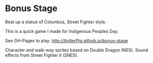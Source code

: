 # Bonus Stage

Beat up a statue of Columbus, Street Fighter style.

This is a quick game I made for Indigenous Peoples Day.

See GH-Pages to play: http://AntlerPig.github.io/bonus-stage

Character and walk-way sprites based on Double Dragon (NES). Sound effects from Street Fighter II (SNES).
